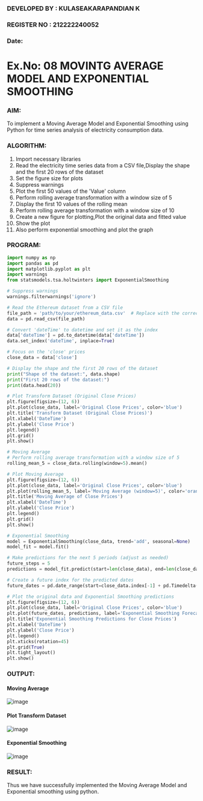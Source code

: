 ### DEVELOPED BY : KULASEAKARAPANDIAN K
### REGISTER NO : 212222240052
### Date:

# Ex.No: 08     MOVINTG AVERAGE MODEL AND EXPONENTIAL SMOOTHING

### AIM:
To implement a Moving Average Model and Exponential Smoothing using Python for time series analysis of electricity consumption data.

### ALGORITHM:
1. Import necessary libraries
2. Read the electricity time series data from a CSV file,Display the shape and the first 20 rows of
the dataset
3. Set the figure size for plots
4. Suppress warnings
5. Plot the first 50 values of the 'Value' column
6. Perform rolling average transformation with a window size of 5
7. Display the first 10 values of the rolling mean
8. Perform rolling average transformation with a window size of 10
9. Create a new figure for plotting,Plot the original data and fitted value
10. Show the plot
11. Also perform exponential smoothing and plot the graph
### PROGRAM:
```python
import numpy as np
import pandas as pd
import matplotlib.pyplot as plt
import warnings
from statsmodels.tsa.holtwinters import ExponentialSmoothing

# Suppress warnings
warnings.filterwarnings('ignore')

# Read the Ethereum dataset from a CSV file
file_path = 'path/to/your/ethereum_data.csv'  # Replace with the correct file path
data = pd.read_csv(file_path)

# Convert 'dateTime' to datetime and set it as the index
data['dateTime'] = pd.to_datetime(data['dateTime'])
data.set_index('dateTime', inplace=True)

# Focus on the 'close' prices
close_data = data['close']

# Display the shape and the first 20 rows of the dataset
print("Shape of the dataset:", data.shape)
print("First 20 rows of the dataset:")
print(data.head(20))

# Plot Transform Dataset (Original Close Prices)
plt.figure(figsize=(12, 6))
plt.plot(close_data, label='Original Close Prices', color='blue')
plt.title('Transform Dataset (Original Close Prices)')
plt.xlabel('DateTime')
plt.ylabel('Close Price')
plt.legend()
plt.grid()
plt.show()

# Moving Average
# Perform rolling average transformation with a window size of 5
rolling_mean_5 = close_data.rolling(window=5).mean()

# Plot Moving Average
plt.figure(figsize=(12, 6))
plt.plot(close_data, label='Original Close Prices', color='blue')
plt.plot(rolling_mean_5, label='Moving Average (window=5)', color='orange')
plt.title('Moving Average of Close Prices')
plt.xlabel('DateTime')
plt.ylabel('Close Price')
plt.legend()
plt.grid()
plt.show()

# Exponential Smoothing
model = ExponentialSmoothing(close_data, trend='add', seasonal=None)
model_fit = model.fit()

# Make predictions for the next 5 periods (adjust as needed)
future_steps = 5
predictions = model_fit.predict(start=len(close_data), end=len(close_data) + future_steps - 1)

# Create a future index for the predicted dates
future_dates = pd.date_range(start=close_data.index[-1] + pd.Timedelta(minutes=5), periods=future_steps, freq='5T')

# Plot the original data and Exponential Smoothing predictions
plt.figure(figsize=(12, 6))
plt.plot(close_data, label='Original Close Prices', color='blue')
plt.plot(future_dates, predictions, label='Exponential Smoothing Forecast', color='orange')
plt.title('Exponential Smoothing Predictions for Close Prices')
plt.xlabel('DateTime')
plt.ylabel('Close Price')
plt.legend()
plt.xticks(rotation=45)
plt.grid(True)
plt.tight_layout()
plt.show()
```
### OUTPUT:

#### Moving Average
![image](https://github.com/user-attachments/assets/acc2c577-40e3-4892-90f4-c29d65b4c619)

#### Plot Transform Dataset
![image](https://github.com/user-attachments/assets/56069192-e0d2-4dbd-bb31-810567f2c184)

#### Exponential Smoothing
![image](https://github.com/user-attachments/assets/4c2286d4-bc21-4316-a22d-8da50e06150d)



### RESULT:
Thus we have successfully implemented the Moving Average Model and Exponential smoothing using python.
